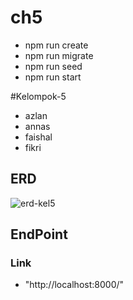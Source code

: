# ch5
- npm run create
- npm run migrate
- npm run seed
- npm run start

#Kelompok-5
- azlan
- annas
- faishal
- fikri


## ERD
![erd-kel5](https://user-images.githubusercontent.com/113892212/194753354-e9ba9b22-fa38-4f73-a87d-800e5a42c40c.png)



## EndPoint
### Link
- "http://localhost:8000/"

